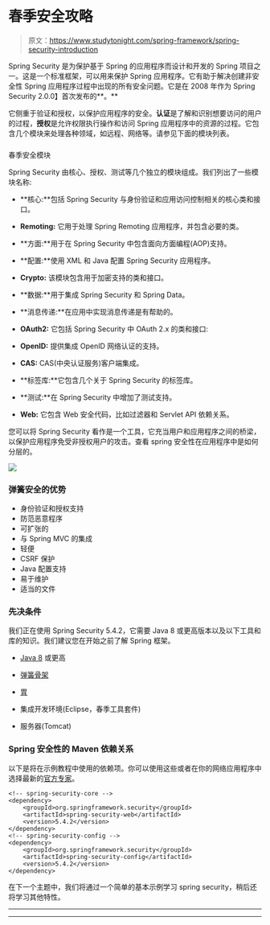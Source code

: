 # 春季安全攻略

> 原文：<https://www.studytonight.com/spring-framework/spring-security-introduction>

Spring Security 是为保护基于 Spring 的应用程序而设计和开发的 Spring 项目之一。这是一个标准框架，可以用来保护 Spring 应用程序。它有助于解决创建非安全性 Spring 应用程序过程中出现的所有安全问题。它是在 2008 年作为 Spring Security 2.0.0】首次发布的**。**

它侧重于验证和授权，以保护应用程序的安全。**认证**是了解和识别想要访问的用户的过程，**授权**是允许权限执行操作和访问 Spring 应用程序中的资源的过程。它包含几个模块来处理各种领域，如远程、网络等。请参见下面的模块列表。

### 
春季安全模块

Spring Security 由核心、授权、测试等几个独立的模块组成。我们列出了一些模块名称:

*   **核心:**包括 Spring Security 与身份验证和应用访问控制相关的核心类和接口。

*   **Remoting:** 它用于处理 Spring Remoting 应用程序，并包含必要的类。

*   **方面:**用于在 Spring Security 中包含面向方面编程(AOP)支持。

*   **配置:**使用 XML 和 Java 配置 Spring Security 应用程序。

*   **Crypto:** 该模块包含用于加密支持的类和接口。

*   **数据:**用于集成 Spring Security 和 Spring Data。

*   **消息传递:**在应用中实现消息传递是有帮助的。

*   **OAuth2:** 它包括 Spring Security 中 OAuth 2.x 的类和接口:

*   **OpenID:** 提供集成 OpenID 网络认证的支持。

*   **CAS:** CAS(中央认证服务)客户端集成。

*   **标签库:**它包含几个关于 Spring Security 的标签库。

*   **测试:**在 Spring Security 中增加了测试支持。

*   **Web:** 它包含 Web 安全代码，比如过滤器和 Servlet API 依赖关系。

您可以将 Spring Security 看作是一个工具，它充当用户和应用程序之间的桥梁，以保护应用程序免受非授权用户的攻击。查看 spring 安全性在应用程序中是如何分层的。

![](../Images/7245011b19df470141382882c87ad9ee.png)

### 弹簧安全的优势

*   身份验证和授权支持
*   防范恶意程序
*   可扩张的
*   与 Spring MVC 的集成
*   轻便
*   CSRF 保护
*   Java 配置支持
*   易于维护
*   适当的文件

### 先决条件

我们正在使用 Spring Security 5.4.2，它需要 Java 8 或更高版本以及以下工具和库的知识。我们建议您在开始之前了解 Spring 框架。

*   [Java 8](https://www.studytonight.com/java-8/) 或更高

*   [弹簧骨架](https://www.studytonight.com/spring-framework/spring-introduction)

*   [胃](https://www.studytonight.com/maven/)

*   集成开发环境(Eclipse，春季工具套件)

*   服务器(Tomcat)

### Spring 安全性的 Maven 依赖关系

以下是将在示例教程中使用的依赖项。你可以使用这些或者在你的网络应用程序中选择最新的[官方专家](https://mvnrepository.com/artifact/org.springframework.security)。

```
<!-- spring-security-core -->
<dependency>
	<groupId>org.springframework.security</groupId>
	<artifactId>spring-security-web</artifactId>
	<version>5.4.2</version>
</dependency>
<!-- spring-security-config -->
<dependency>
	<groupId>org.springframework.security</groupId>
	<artifactId>spring-security-config</artifactId>
	<version>5.4.2</version>
</dependency>
```

在下一个主题中，我们将通过一个简单的基本示例学习 spring security，稍后还将学习其他特性。

* * *

* * *